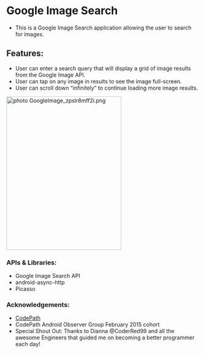 # Google Image Search

- This is a Google Image Search application allowing the user to search for images. 

## Features:

- User can enter a search query that will display a grid of image results from the Google Image API.
- User can tap on any image in results to see the image full-screen.
- User can scroll down “infinitely” to continue loading more image results.


<a href="http://s1369.photobucket.com/user/sugarcoder/media/CodePath/GoogleImage_zpslr8mff2i.png.html" target="_blank"><img src="http://i1369.photobucket.com/albums/ag238/sugarcoder/CodePath/GoogleImage_zpslr8mff2i.png" border="0" alt=" photo GoogleImage_zpslr8mff2i.png" width="300" height="400" /></a>


### APIs & Libraries: 

- Google Image Search API
- android-async-http
- Picasso

### Acknowledgements: 

- <a href="http://www.codepath.com">CodePath</a>
- CodePath Android Observer Group February 2015 cohort 
- Special Shout Out: Thanks to Dianna @CoderRed99 and all the awesome Engineers that guided me on becoming a better programmer each day!


